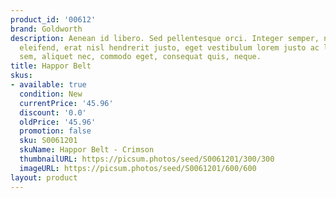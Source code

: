 ```yaml
---
product_id: '00612'
brand: Goldworth
description: Aenean id libero. Sed pellentesque orci. Integer semper, nisi eget suscipit
  eleifend, erat nisl hendrerit justo, eget vestibulum lorem justo ac leo. Duis sapien
  sem, aliquet nec, commodo eget, consequat quis, neque.
title: Happor Belt
skus:
- available: true
  condition: New
  currentPrice: '45.96'
  discount: '0.0'
  oldPrice: '45.96'
  promotion: false
  sku: S0061201
  skuName: Happor Belt - Crimson
  thumbnailURL: https://picsum.photos/seed/S0061201/300/300
  imageURL: https://picsum.photos/seed/S0061201/600/600
layout: product
---
```

